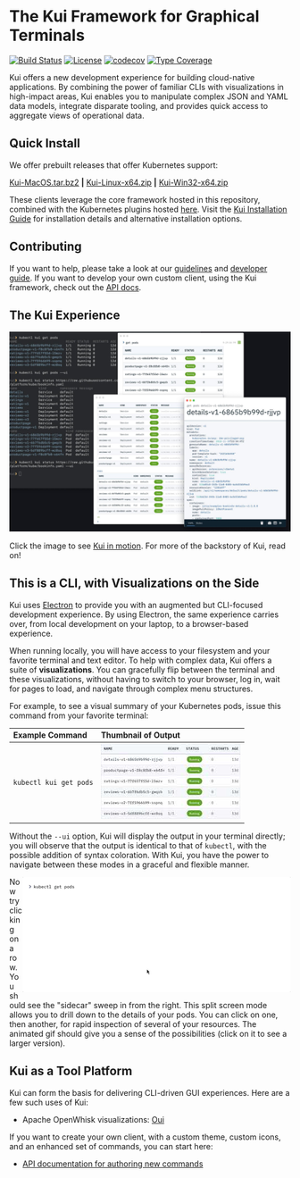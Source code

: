 # The Kui Framework for Graphical Terminals

[![Build Status](https://travis-ci.org/IBM/kui.svg?branch=master)](https://travis-ci.org/IBM/kui)
[![License](https://img.shields.io/badge/license-Apache%202.0-blue.svg)](https://opensource.org/licenses/Apache-2.0)
[![codecov](https://codecov.io/gh/IBM/kui/branch/master/graph/badge.svg)](https://codecov.io/gh/IBM/kui)
[![Type Coverage](https://img.shields.io/endpoint.svg?url=https://us-south.functions.cloud.ibm.com/api/v1/web/kuishell_production/kui/badge.json?which=core)](https://us-south.functions.cloud.ibm.com/api/v1/web/kuishell_production/kui/typecov-model.json)

Kui offers a new development experience for building cloud-native
applications. By combining the power of familiar CLIs with
visualizations in high-impact areas, Kui enables you to manipulate
complex JSON and YAML data models, integrate disparate tooling, and
provides quick access to aggregate views of operational data.

## Quick Install

We offer prebuilt releases that offer Kubernetes support:

[Kui-MacOS.tar.bz2](https://macos-tarball.kui-shell.org) **|** [Kui-Linux-x64.zip](https://linux-zip.kui-shell.org) **|** [Kui-Win32-x64.zip](https://win32-zip.kui-shell.org)

These clients leverage the core framework hosted in this repository,
combined with the Kubernetes plugins hosted
[here](https://github.com/kui-shell/plugin-kubeui). Visit the [Kui
Installation Guide](docs/installation.md) for installation details and
alternative installation options.

## Contributing

If you want to help, please take a look at our [guidelines](CONTRIBUTING.md) and [developer guide](docs/dev/README.md). If you want to develop your own custom client, using the Kui framework, check out the
[API docs](https://apidocs.kui-shell.org/).

## The Kui Experience

[![Kui screenshot](docs/readme/images/kubectl-examples.jpg)](https://youtu.be/jcV0csyzGdY)

Click the image to see [Kui in
motion](https://youtu.be/jcV0csyzGdY). For more of the backstory of
Kui, read on!

## This is a CLI, with Visualizations on the Side

Kui uses [Electron](https://electronjs.org) to provide you with an
augmented but CLI-focused development experience. By using Electron,
the same experience carries over, from local development on your
laptop, to a browser-based experience.

When running locally, you will have access to your filesystem and your
favorite terminal and text editor. To help with complex data, Kui
offers a suite of **visualizations**. You can gracefully flip between
the terminal and these visualizations, without having to switch to
your browser, log in, wait for pages to load, and navigate through
complex menu structures.

For example, to see a visual summary of your Kubernetes pods, issue
this command from your favorite terminal:

| Example Command        | Thumbnail of Output                                                                               |
| :--------------------- | :------------------------------------------------------------------------------------------------ |
| `kubectl kui get pods` | [![](docs/readme/images/kubectl-get-pods-thumbnail.jpg)](docs/readme/images/kubectl-get-pods.png) |

Without the `--ui` option, Kui will display the output in your
terminal directly; you will observe that the output is identical to
that of `kubectl`, with the possible addition of syntax
coloration. With Kui, you have the power to navigate between these
modes in a graceful and flexible manner.

<a href="https://ibm.box.com/shared/static/55gasbz9fc40qrg43iq4b8t1uckupft4.gif">
    <img align="right" alt="kubectl get pods drilldown animated gif" src="docs/readme/images/kubectl-get-pods-thumbnail.gif"></img>
</a>

Now try clicking on a row. You should see the "sidecar" sweep in from
the right. This split screen mode allows you to drill down to the
details of your pods. You can click on one, then another, for rapid
inspection of several of your resources. The animated gif should give
you a sense of the possibilities (click on it to see a larger
version).

## Kui as a Tool Platform

Kui can form the basis for delivering CLI-driven GUI experiences. Here
are a few such uses of Kui:

- Apache OpenWhisk visualizations: [Oui](https://github.com/kui-shell/oui#readme)

If you want to create your own client, with a custom theme, custom
icons, and an enhanced set of commands, you can start here:

- [API documentation for authoring new commands](https://github.com/IBM/kui/wiki/Authoring-Kui-Plugins)
